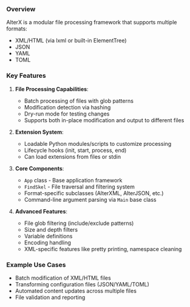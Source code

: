 ### Overview

AlterX is a modular file processing framework that supports multiple formats:

- XML/HTML (via lxml or built-in ElementTree)
- JSON
- YAML
- TOML

### Key Features

1. **File Processing Capabilities**:

   - Batch processing of files with glob patterns
   - Modification detection via hashing
   - Dry-run mode for testing changes
   - Supports both in-place modification and output to different files

2. **Extension System**:

   - Loadable Python modules/scripts to customize processing
   - Lifecycle hooks (init, start, process, end)
   - Can load extensions from files or stdin

3. **Core Components**:

   - `App` class - Base application framework
   - `FindSkel` - File traversal and filtering system
   - Format-specific subclasses (AlterXML, AlterJSON, etc.)
   - Command-line argument parsing via `Main` base class

4. **Advanced Features**:
   - File glob filtering (include/exclude patterns)
   - Size and depth filters
   - Variable definitions
   - Encoding handling
   - XML-specific features like pretty printing, namespace cleaning

### Example Use Cases

- Batch modification of XML/HTML files
- Transforming configuration files (JSON/YAML/TOML)
- Automated content updates across multiple files
- File validation and reporting
